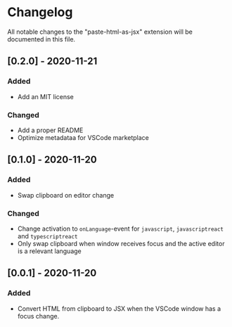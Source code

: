 # Changelog

All notable changes to the "paste-html-as-jsx" extension will be documented in
this file.

## [0.2.0] - 2020-11-21

### Added

-   Add an MIT license

### Changed

-   Add a proper README
-   Optimize metadataa for VSCode marketplace

## [0.1.0] - 2020-11-20

### Added

-   Swap clipboard on editor change

### Changed

-   Change activation to `onLanguage`-event for `javascript`, `javascriptreact`
    and `typescriptreact`
-   Only swap clipboard when window receives focus and the active editor is a
    relevant language

## [0.0.1] - 2020-11-20

### Added

-   Convert HTML from clipboard to JSX when the VSCode window has a focus
    change.
